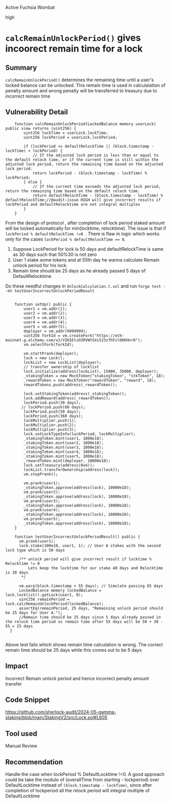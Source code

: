 Active Fuchsia Wombat

high

# `calcRemainUnlockPeriod()` gives incoorect remain time for a lock

## Summary
`calcRemainUnlockPeriod()`  determines the remaining time until a user's locked balance can be unlocked.  This remain time is used in calculalation of penalty amount and wrong penalty will be transferred to treasury due to incorrect remain time

## Vulnerability Detail
```soldity
    function calcRemainUnlockPeriod(LockedBalance memory userLock) public view returns (uint256) {
        uint256 lockTime = userLock.lockTime;
        uint256 lockPeriod = userLock.lockPeriod;
        
        if (lockPeriod <= defaultRelockTime || (block.timestamp - lockTime) < lockPeriod) { 
            // If the adjusted lock period is less than or equal to the default relock time, or if the current time is still within the adjusted lock period, return the remaining time based on the adjusted lock period.
            return lockPeriod - (block.timestamp - lockTime) % lockPeriod;
        } else {
            // If the current time exceeds the adjusted lock period, return the remaining time based on the default relock time.
            return defaultRelockTime - (block.timestamp - lockTime) % defaultRelockTime;//@audit-issue HIGH will give incorrect results if lockPeriod and defaultRelocktime are not integral multiples
        }
    }

```
From the design of protocol , after completion of lock period staked amount will be locked automatically for min(locktime, relocktime). The issue is that if `lockPeriod % defaultRelockTime !=0 `. There is flaw in logic which works only for the cases `lockPeriod % defaultRelockTime == 0`. 

1. Suppose LockPeriod for lock is 50 days and defaultRelockTime is same as 30 days such that 50%30 is not zero
2. User 1 stake some tokens and at 55th day he wanna calculate Remain unlock period for his lock.
3. Remain time should be 25 days as he already passed 5 days of DefaultRelocktime

Do these needful changes in `UnlockCalculation.t.sol` and run `forge test --mt testUserIncorrectUnlockPeriodResult`

```solidity

    function setUp() public {
        user1 = vm.addr(1);
        user2 = vm.addr(2);
        user3 = vm.addr(3);
        user4 = vm.addr(4);
        user5 = vm.addr(5);
        deployer = vm.addr(9999999);
        uint256 forkId = vm.createFork("https://eth-mainnet.g.alchemy.com/v2/VZH1EtzO3RVWYSXs523zfhFzlO6KHnr6");
        vm.selectFork(forkId);

        vm.startPrank(deployer);
        lock = new Lock();
        lockList = new LockList(deployer);
        // transfer ownership of locklist 
        lock.initialize(address(lockList), 15000, 35000, deployer);
        _stakingToken = new MockToken("stakingToken", "stkToken", 18);
        _rewardToken = new MockToken("rewardToken", "reward", 18);
        rewardTokens.push(address(_rewardToken));

        lock.setStakingToken(address(_stakingToken));
        lock.addReward(address(_rewardToken));
        lockPeriod.push(30 days);
       // lockPeriod.push(60 days);
        lockPeriod.push(50 days);
        lockPeriod.push(360 days);
        lockMultiplier.push(1);
        lockMultiplier.push(2);
        lockMultiplier.push(3);
        lock.setLockTypeInfo(lockPeriod, lockMultiplier);
        _stakingToken.mint(user1, 1000e18);
        _stakingToken.mint(user2, 1000e18);
        _stakingToken.mint(user3, 1000e18);
        _stakingToken.mint(user4, 1000e18);
        _stakingToken.mint(user5, 1000e18);
        _rewardToken.mint(deployer, 10000e18);
        lock.setTreasury(address(0x4));
        lockList.transferOwnership(address(lock));
        vm.stopPrank();

        vm.prank(user1);
        _stakingToken.approve(address(lock), 10000e18);
        vm.prank(user2);
        _stakingToken.approve(address(lock), 10000e18);
        vm.prank(user3);
        _stakingToken.approve(address(lock), 10000e18);
        vm.prank(user4);
        _stakingToken.approve(address(lock), 10000e18);
        vm.prank(user5);
        _stakingToken.approve(address(lock), 10000e18);
    }

    function testUserIncorrectUnlockPeriodResult() public {
      vm.prank(user1);
      lock.stake(100e18, user1, 1); // User A stakes with the second lock type which is 50 days

      /** unlock period will give incorrect result if locktime % Relocktime != 0 
          Lets keep the locktime for our stake 40 days and Relocktime is 30 days
       */

      vm.warp(block.timestamp + 55 days); // Simulate passing 65 days
      LockedBalance memory lockedBalance = lock.locklist().getLock(user1, 0);
      uint256 remainPeriod = lock.calcRemainUnlockPeriod(lockedBalance);
      assertEq(remainPeriod, 25 days, "Remaining unlock period should be 25 days for User A."); 
      //Remain time should be 25 days since 5 days already passed in the relock time period so remain time after 55 days will be 50 + 30 - 55 = 25 days
  }


```
Above test fails which shows remain time calculation is wrong. The correct remain time should be 25 days while this comes out to be 5 days


## Impact
Incorrect Remain unlock period and hence incorrect penalty amount transfer
## Code Snippet
https://github.com/sherlock-audit/2024-05-gamma-staking/blob/main/StakingV2/src/Lock.sol#L605
## Tool used

Manual Review

## Recommendation
Handle the case when lockPeriod % DefaultLocktime !=0.  A good approach could be take the modulo of (overallTime from starting - lockperiod) over DefaultLocktime  instead of `(block.timestamp - lockTime)`, since after completion of lockperiod all the relock period will integral multiple of DefaultLocktime 
